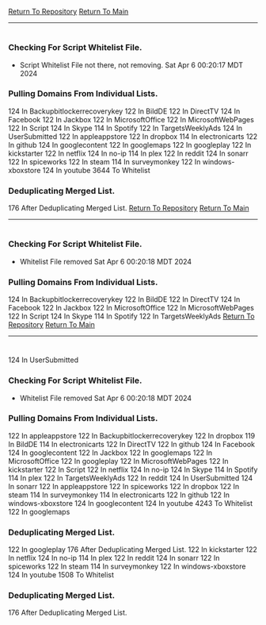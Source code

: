 [Return To Repository](https://github.com/DigitalWarrior/piholeparser/)
[Return To Main](https://github.com/DigitalWarrior/piholeparser/blob/master/RecentRunLogs/Mainlog.md)
____________________________________
# 
### Checking For Script Whitelist File.
* Script Whitelist File not there, not removing. Sat Apr  6 00:20:17 MDT 2024
### Pulling Domains From Individual Lists.
124 In Backupbitlockerrecoverykey
122 In BildDE
122 In DirectTV
124 In Facebook
122 In Jackbox
122 In MicrosoftOffice
122 In MicrosoftWebPages
122 In Script
124 In Skype
114 In Spotify
122 In TargetsWeeklyAds
124 In UserSubmitted
122 In appleappstore
122 In dropbox
114 In electronicarts
122 In github
124 In googlecontent
122 In googlemaps
122 In googleplay
122 In kickstarter
122 In netflix
124 In no-ip
114 In plex
122 In reddit
124 In sonarr
122 In spiceworks
122 In steam
114 In surveymonkey
122 In windows-xboxstore
124 In youtube
3644 To Whitelist
### Deduplicating Merged List.
176 After Deduplicating Merged List.
[Return To Repository](https://github.com/DigitalWarrior/piholeparser/)
[Return To Main](https://github.com/DigitalWarrior/piholeparser/blob/master/RecentRunLogs/Mainlog.md)
____________________________________
# 
### Checking For Script Whitelist File.
* Whitelist File removed Sat Apr  6 00:20:18 MDT 2024
### Pulling Domains From Individual Lists.
124 In Backupbitlockerrecoverykey
122 In BildDE
122 In DirectTV
124 In Facebook
122 In Jackbox
122 In MicrosoftOffice
122 In MicrosoftWebPages
122 In Script
124 In Skype
114 In Spotify
122 In TargetsWeeklyAds
[Return To Repository](https://github.com/DigitalWarrior/piholeparser/)
[Return To Main](https://github.com/DigitalWarrior/piholeparser/blob/master/RecentRunLogs/Mainlog.md)
____________________________________
# 
124 In UserSubmitted
### Checking For Script Whitelist File.
* Whitelist File removed Sat Apr  6 00:20:18 MDT 2024
### Pulling Domains From Individual Lists.
122 In appleappstore
122 In Backupbitlockerrecoverykey
122 In dropbox
119 In BildDE
114 In electronicarts
122 In DirectTV
122 In github
124 In Facebook
124 In googlecontent
122 In Jackbox
122 In googlemaps
122 In MicrosoftOffice
122 In googleplay
122 In MicrosoftWebPages
122 In kickstarter
122 In Script
122 In netflix
124 In no-ip
124 In Skype
114 In Spotify
114 In plex
122 In TargetsWeeklyAds
122 In reddit
124 In UserSubmitted
124 In sonarr
122 In appleappstore
122 In spiceworks
122 In dropbox
122 In steam
114 In surveymonkey
114 In electronicarts
122 In github
122 In windows-xboxstore
124 In googlecontent
124 In youtube
4243 To Whitelist
122 In googlemaps
### Deduplicating Merged List.
122 In googleplay
176 After Deduplicating Merged List.
122 In kickstarter
122 In netflix
124 In no-ip
114 In plex
122 In reddit
124 In sonarr
122 In spiceworks
122 In steam
114 In surveymonkey
122 In windows-xboxstore
124 In youtube
1508 To Whitelist
### Deduplicating Merged List.
176 After Deduplicating Merged List.
